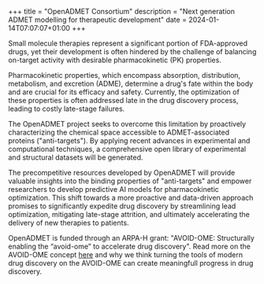 +++
title = "OpenADMET Consortium"
description = "Next generation ADMET modelling for therapeutic development"
date = 2024-01-14T07:07:07+01:00
+++


Small molecule therapies represent a significant portion of FDA-approved drugs, yet their development is often hindered by the challenge of balancing on-target activity with desirable pharmacokinetic (PK) properties.

Pharmacokinetic properties, which encompass absorption, distribution, metabolism, and excretion (ADME), determine a drug's fate within the body and are crucial for its efficacy and safety. Currently, the optimization of these properties is often addressed late in the drug discovery process, leading to costly late-stage failures. 

The OpenADMET project seeks to overcome this limitation by proactively characterizing the chemical space accessible to ADMET-associated proteins ("anti-targets"). By applying recent advances in experimental and computational techniques, a comprehensive open library of experimental and structural datasets will be generated. 


The precompetitive resources developed by OpenADMET will provide valuable insights into the binding properties of "anti-targets" and empower researchers to develop predictive AI models for pharmacokinetic optimization. This shift towards a more proactive and data-driven approach promises to significantly expedite drug discovery by streamlining lead optimization, mitigating late-stage attrition, and ultimately accelerating the delivery of new therapies to patients. 

OpenADMET is funded through an ARPA-H grant: "AVOID-OME: Structurally enabling the “avoid-ome” to accelerate drug discovery". Read more on the AVOID-OME concept [here](http://cdn.fraserlab.com/publications/2024_fraser.pdf) and why we think turning the tools of modern drug discovery on the AVOID-OME can create meaningfull progress in drug discovery.  


